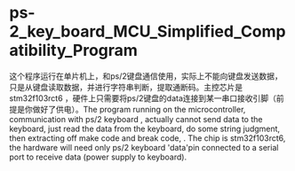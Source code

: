 # ps-2_key_board_MCU_Simplified_Compatibility_Program
这个程序运行在单片机上，和ps/2键盘通信使用，实际上不能向键盘发送数据，只是从键盘读取数据，并进行字符串判断，提取通断码。主控芯片是stm32f103rct6 ，硬件上只需要将ps/2键盘的data连接到某一串口接收引脚（前提是你做好了供电）。The program running on the microcontroller, communication with ps/2 keyboard , actually cannot send data to the keyboard, just read the data from the keyboard, do some string judgment, then extracting off  make code and break code, .  The chip is stm32f103rct6, the hardware will need only ps/2 keyboard 'data'pin connected to a serial port to receive data  (power supply to keyboard).
